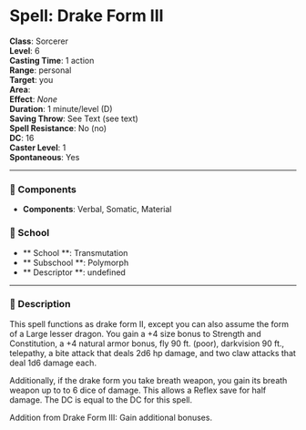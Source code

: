 
# Spell: Drake Form III
**Class**: Sorcerer  
**Level**: 6  
**Casting Time**: 1 action  
**Range**: personal  
**Target**: you  
**Area**:   
**Effect**: _None_  
**Duration**: 1 minute/level (D)  
**Saving Throw**: See Text (see text)  
**Spell Resistance**: No (no)  
**DC**: 16  
**Caster Level**: 1  
**Spontaneous**: Yes

---

### 🔮 Components
- **Components**: Verbal, Somatic, Material

### 🏫 School
- ** School **: Transmutation
- ** Subschool **: Polymorph
- ** Descriptor **: undefined
---

### 📜 Description
This spell functions as drake form II, except you can also assume the form of a Large lesser dragon. You gain a +4 size bonus to Strength and Constitution, a +4 natural armor bonus, fly 90 ft. (poor), darkvision 90 ft., telepathy, a bite attack that deals 2d6 hp damage, and two claw attacks that deal 1d6 damage each.

Additionally, if the drake form you take breath weapon, you gain its breath weapon up to to 6 dice of damage. This allows a Reflex save for half damage. The DC is equal to the DC for this spell.

Addition from Drake Form III: Gain additional bonuses.
